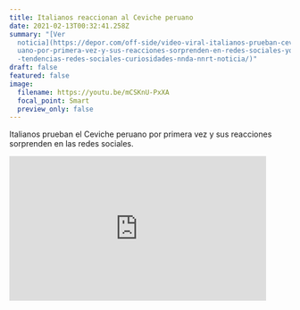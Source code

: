 ```yaml
---
title: Italianos reaccionan al Ceviche peruano
date: 2021-02-13T00:32:41.258Z
summary: "[Ver
  noticia](https://depor.com/off-side/video-viral-italianos-prueban-ceviche-per\
  uano-por-primera-vez-y-sus-reacciones-sorprenden-en-redes-sociales-youtube-yt\
  -tendencias-redes-sociales-curiosidades-nnda-nnrt-noticia/)"
draft: false
featured: false
image:
  filename: https://youtu.be/mCSKnU-PxXA
  focal_point: Smart
  preview_only: false
---
```

Italianos prueban el Ceviche peruano por primera vez y sus reacciones sorprenden en las redes sociales.

<iframe width="460" height="259" src="https://www.youtube.com/embed/mCSKnU-PxXA" frameborder="0" allow="accelerometer; autoplay; clipboard-write; encrypted-media; gyroscope; picture-in-picture" allowfullscreen></iframe>
